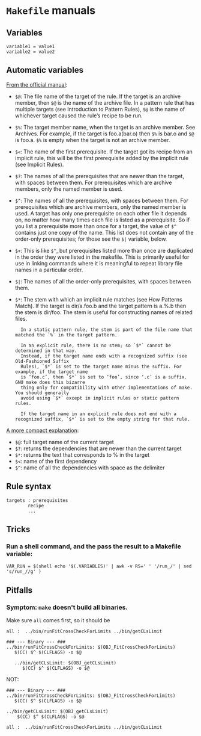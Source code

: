 # `Makefile` manuals


## Variables

~~~~
variable1 = value1
variable2 = value2
~~~~

## Automatic variables

[From the official manual][autovar1]:

- `$@`: The file name of the target of the rule. If the target is an archive member, then
        `$@` is the name of the archive file. In a pattern rule that has multiple targets (see
        Introduction to Pattern Rules), `$@` is the name of whichever target caused the rule’s
        recipe to be run.

- `$%`: The target member name, when the target is an archive member. See Archives. For
        example, if the target is foo.a(bar.o) then `$%` is bar.o and `$@` is foo.a. `$%` is empty
        when the target is not an archive member.

- `$<`: The name of the first prerequisite. If the target got its recipe from an implicit
        rule, this will be the first prerequisite added by the implicit rule (see Implicit Rules).

- `$?`: The names of all the prerequisites that are newer than the target, with spaces
        between them. For prerequisites which are archive members, only the named member is used.

- `$^`: The names of all the prerequisites, with spaces between them. For prerequisites
        which are archive members, only the named member is used. A target has only
        one prerequisite on each other file it depends on, no matter how many times each file is
        listed as a prerequisite. So if you list a prerequisite more than once for a target, the
        value of `$^` contains just one copy of the name. This list does not contain any of the
        order-only prerequisites; for those see the `$|` variable, below.

- `$+`: This is like `$^`, but prerequisites listed more than once are duplicated in the
        order they were listed in the makefile. This is primarily useful for use in linking
        commands where it is meaningful to repeat library file names in a particular order.

- `$|`: The names of all the order-only prerequisites, with spaces between them.

- `$*`: The stem with which an implicit rule matches (see How Patterns Match). If the
        target is dir/a.foo.b and the target pattern is a.%.b then the stem is dir/foo. The stem
        is useful for constructing names of related files.

        In a static pattern rule, the stem is part of the file name that matched the `%` in the target pattern.

        In an explicit rule, there is no stem; so `$*` cannot be determined in that way.
        Instead, if the target name ends with a recognized suffix (see Old-Fashioned Suffix
        Rules), `$*` is set to the target name minus the suffix. For example, if the target name
        is ‘foo.c’, then `$*` is set to ‘foo’, since ‘.c’ is a suffix. GNU make does this bizarre
        thing only for compatibility with other implementations of make. You should generally
        avoid using `$*` except in implicit rules or static pattern rules.
        
        If the target name in an explicit rule does not end with a recognized suffix, `$*` is set to the empty string for that rule. 


[A more compact explanation](autovar2):

- `$@`: full target name of the current target
- `$?`: returns the dependencies that are newer than the current target
- `$*`: returns the text that corresponds to % in the target
- `$<`: name of the first dependency
- `$^`: name of all the dependencies with space as the delimiter

## Rule syntax

~~~
targets : prerequisites
        recipe
        ...
~~~


## Tricks

### Run a shell command, and the pass the result to a Makefile variable:


~~~~
VAR_RUN = $(shell echo '$(.VARIABLES)' | awk -v RS=' ' '/run_/' | sed 's/run_//g' )
~~~~


## Pitfalls
 

### Symptom: `make` doesn't build all binaries.

Make sure `all` comes first, so it should be

~~~~
all :  ../bin/runFitCrossCheckForLimits ../bin/getCLsLimit

### --- Binary --- ###
../bin/runFitCrossCheckForLimits: $(OBJ_FitCrossCheckForLimits)
   $(CC) $^ $(CLFLAGS) -o $@

   ../bin/getCLsLimit: $(OBJ_getCLsLimit)
      $(CC) $^ $(CLFLAGS) -o $@

~~~~

NOT:

~~~~
### --- Binary --- ###
../bin/runFitCrossCheckForLimits: $(OBJ_FitCrossCheckForLimits)
   $(CC) $^ $(CLFLAGS) -o $@

../bin/getCLsLimit: $(OBJ_getCLsLimit)
    $(CC) $^ $(CLFLAGS) -o $@

all :  ../bin/runFitCrossCheckForLimits ../bin/getCLsLimit
~~~~

[autovar1]: https://www.gnu.org/software/make/manual/html_node/Automatic-Variables.html 
[autovar2]: http://opensourceforu.com/2012/06/gnu-make-in-detail-for-beginners/
